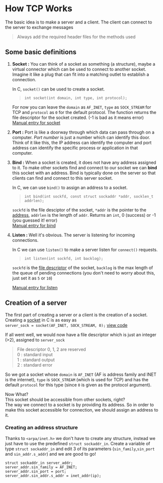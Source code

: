 # How TCP Works

The basic idea is to make a server and a client. The client can connect to the server to exchange messages

> Always add the required header files for the methods used

## Some basic definitions

1.  **Socket :** <a id="socket"></a> You can think of a socket as something (a structure), maybe a virtual connector which can be used to connect to another socket.<br> Imagine it like a plug that can fit into a matching outlet to establish a connection.

    In C, `socket()` can be used to create a socket. <br>

    > `int socket(int domain, int type, int protocol);`

    For now you can leave the `domain` as `AF_INET`, `type` as `SOCK_STREAM` for TCP and `protocol` as `0` for the default protocol.<a id="sock-des"></a> The function returns the file descriptor for the socket created. (-1 is bad as it means error) <br>
    [Manual entry for socket](https://man7.org/linux/man-pages/man2/socket.2.html)

2.  **Port :** Port is like a doorway through which data can pass through on a computer. _Port number_ is just a number which can identify this door. Think of it like this, the IP address can identify the computer and port address can identify the specific process or application in that computer.

3.  **Bind :** When a socket is created, it does not have any address assigned to it. To make other sockets find and connect to our socket we can **bind** this socket with an address. Bind is typically done on the server so that clients can find and connect to this server socket.

    In C, we can use `bind()` to assign an address to a socket. <br>

    > `int bind(int sockfd, const struct sockaddr *addr, socklen_t addrlen);`

    `sockfd` is the file desciptor of the socket, `*addr` is the pointer to the [address](), `addrlen` is the length of `addr`. Returns an `int`, 0 (success) or -1 (you guessed it! error) <br>
    [Manual entry for bind](https://man7.org/linux/man-pages/man2/bind.2.html)

4.  **Listen :** Well it's obvious. The server is listening for incoming connections.

    In C we can use `listen()` to make a server listen for `connect()` requests. <br>

    > `int listen(int sockfd, int backlog);`

    `sockfd` is the [file descriptor](#sock-des) of the socket,
    `backlog` is the max length of the queue of pending connections (you don't need to worry about this, just set it as `5` or `10`)

    [Manual entry for listen](https://man7.org/linux/man-pages/man2/listen.2.html)

## Creation of a server

The first part of creating a server or a client is the creation of a socket.<br>
Creating a [socket](#socket) in C is as easy as <br>
`server_sock = socket(AF_INET, SOCK_STREAM, 0);` [view code](./simple_tcp/server.c#L20)

If all went well, we would now have a file descriptor which is just an integer (>2), assigned to `server_sock`

> File descriptor 0, 1, 2 are reserved <br>
> 0 : standard input <br>
> 1 : standard output <br>
> 2 : standard error <br>

So we got a socket whose `domain` is `AF_INET` (AF is address family and INET is the internet), `type` is `SOCK_STREAM` (which is used for TCP) and has the default `protocol` for this type (since `0` is given as the protocol argument).

Now What? <br>
This socket should be accessible from other sockets, right?<br>
The way we connect to a socket is by providing its address. So in order to make this socket accessible for connection, we should assign an address to it.

### Creating an address structure

Thanks to `<arpa/inet.h>` we don't have to create any structure, instead we just have to use the predefined `struct sockaddr_in`. Create a variable of type `struct sockaddr_in` and edit 3 of its parameters (`sin_family`,`sin_port` and `sin_addr.s_addr`) and we are good to go!

```
struct sockaddr_in server_addr;
server_addr.sin_family = AF_INET;
server_addr.sin_port = port;
server_addr.sin_addr.s_addr = inet_addr(ip);
```
